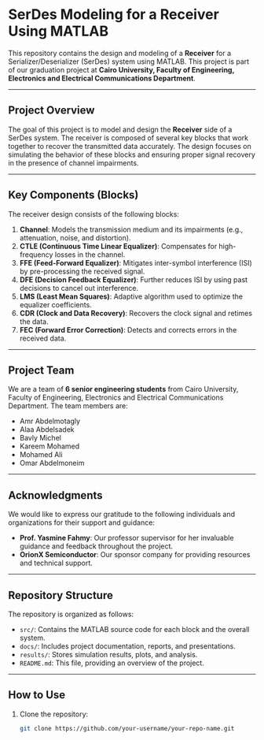 # SerDes Modeling for a Receiver Using MATLAB

This repository contains the design and modeling of a **Receiver** for a Serializer/Deserializer (SerDes) system using MATLAB. This project is part of our graduation project at **Cairo University, Faculty of Engineering, Electronics and Electrical Communications Department**.

---

## Project Overview
The goal of this project is to model and design the **Receiver** side of a SerDes system. The receiver is composed of several key blocks that work together to recover the transmitted data accurately. The design focuses on simulating the behavior of these blocks and ensuring proper signal recovery in the presence of channel impairments.

---

## Key Components (Blocks)
The receiver design consists of the following blocks:
1. **Channel**: Models the transmission medium and its impairments (e.g., attenuation, noise, and distortion).
2. **CTLE (Continuous Time Linear Equalizer)**: Compensates for high-frequency losses in the channel.
3. **FFE (Feed-Forward Equalizer)**: Mitigates inter-symbol interference (ISI) by pre-processing the received signal.
4. **DFE (Decision Feedback Equalizer)**: Further reduces ISI by using past decisions to cancel out interference.
5. **LMS (Least Mean Squares)**: Adaptive algorithm used to optimize the equalizer coefficients.
6. **CDR (Clock and Data Recovery)**: Recovers the clock signal and retimes the data.
7. **FEC (Forward Error Correction)**: Detects and corrects errors in the received data.

---

## Project Team
We are a team of **6 senior engineering students** from Cairo University, Faculty of Engineering, Electronics and Electrical Communications Department. The team members are:
- Amr Abdelmotagly
- Alaa Abdelsadek
- Bavly Michel
- Kareem Mohamed
- Mohamed Ali
- Omar Abdelmoneim

---

## Acknowledgments
We would like to express our gratitude to the following individuals and organizations for their support and guidance:
- **Prof. Yasmine Fahmy**: Our professor supervisor for her invaluable guidance and feedback throughout the project.
- **OrionX Semiconductor**: Our sponsor company for providing resources and technical support.

---

## Repository Structure
The repository is organized as follows:
- `src/`: Contains the MATLAB source code for each block and the overall system.
- `docs/`: Includes project documentation, reports, and presentations.
- `results/`: Stores simulation results, plots, and analysis.
- `README.md`: This file, providing an overview of the project.

---

## How to Use
1. Clone the repository:
   ```bash
   git clone https://github.com/your-username/your-repo-name.git
